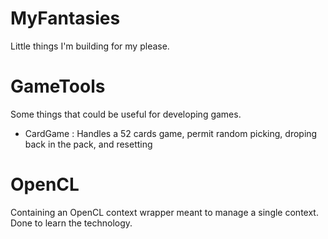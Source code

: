 MyFantasies
===========

Little things I'm building for my please.


GameTools
===========

Some things that could be useful for developing games.

 - CardGame : Handles a 52 cards game, permit random picking, droping back in the pack, and resetting
 
 
 OpenCL
===========
 
 Containing an OpenCL context wrapper meant to manage a single context. Done to learn the technology.